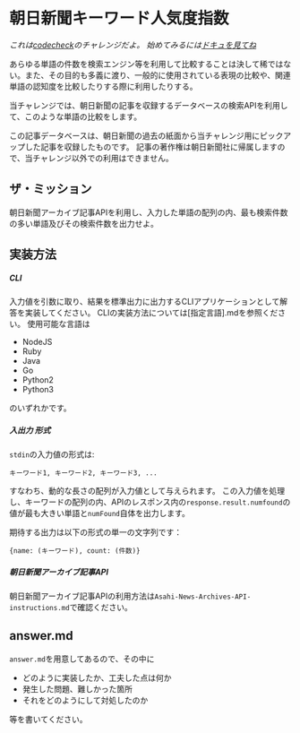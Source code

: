 # 朝日新聞キーワード人気度指数

*これは[codecheck](http://app.code-check.io/openchallenges)のチャレンジだよ。 始めてみるには[ドキュを見てね](https://code-check.github.io/docs/ja)*   

あらゆる単語の件数を検索エンジン等を利用して比較することは決して稀ではない。また、その目的も多義に渡り、一般的に使用されている表現の比較や、関連単語の認知度を比較したりする際に利用したりする。

当チャレンジでは、朝日新聞の記事を収録するデータベースの検索APIを利用して、このような単語の比較をします。

この記事データベースは、朝日新聞の過去の紙面から当チャレンジ用にピックアップした記事を収録したものです。
記事の著作権は朝日新聞社に帰属しますので、当チャレンジ以外での利用はできません。


## ザ・ミッション
朝日新聞アーカイブ記事APIを利用し、入力した単語の配列の内、最も検索件数の多い単語及びその検索件数を出力せよ。

## 実装方法

##### CLI
入力値を引数に取り、結果を標準出力に出力するCLIアプリケーションとして解答を実装してください。
CLIの実装方法については[指定言語].mdを参照ください。
使用可能な言語は

- NodeJS
- Ruby
- Java
- Go
- Python2
- Python3

のいずれかです。

##### 入出力 形式
`stdin`の入力値の形式は:
```
キーワード1, キーワード2, キーワード3, ...
```
すなわち、動的な長さの配列が入力値として与えられます。
この入力値を処理し、キーワードの配列の内、APIのレスポンス内の`response.result.numfound`の値が最も大きい単語と`numFound`自体を出力します。

期待する出力は以下の形式の単一の文字列です：
```
{name: (キーワード), count: (件数)}
```

##### 朝日新聞アーカイブ記事API
朝日新聞アーカイブ記事APIの利用方法は`Asahi-News-Archives-API-instructions.md`で確認ください。

## answer.md
`answer.md`を用意してあるので、その中に
- どのように実装したか、工夫した点は何か
- 発生した問題、難しかった箇所
- それをどのようにして対処したのか

等を書いてください。
